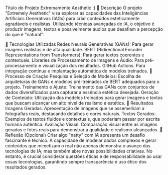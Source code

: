 Título do Projeto Extremamente Aesthetic ;)
📒 Descrição
O projeto "Extremely Aesthetic" visa explorar as capacidades das Inteligências Artificiais Generativas (IAGs) para criar conteúdos esteticamente agradáveis e realistas. Utilizando técnicas avançadas de IA, o objetivo é produzir imagens, textos e possivelmente áudios que desafiam a percepção do que é "natural".

🤖 Tecnologias Utilizadas
Redes Neurais Generativas (GANs): Para gerar imagens realistas e de alta qualidade.
BERT (Bidirectional Encoder Representations from Transformers): Para gerar textos coerentes e contextuais.
Libraries de Processamento de Imagens e Áudio: Para pré-processamento e visualização dos resultados.
GitHub Actions: Para integração contínua e implantação automática de modelos treinados.
🧐 Processo de Criação
Pesquisa e Seleção de Modelos: Escolha de arquiteturas de GANs e modelos pré-treinados de BERT adequados para o projeto.
Treinamento e Ajuste: Treinamento das GANs com conjuntos de dados diversificados para capturar a essência estética desejada.
Geração de Conteúdo: Utilização dos modelos treinados para gerar imagens e textos que buscam alcançar um alto nível de realismo e estética.
🚀 Resultados
Imagens Geradas: Apresentação de imagens que se assemelham a fotografias reais, destacando detalhes e cores naturais.
Textos Gerados: Exemplos de textos fluídos e contextuais, que poderiam passar por escrita humana autêntica.
Avaliação Visual: Comparação visual entre as imagens geradas e fotos reais para demonstrar a qualidade e realismo alcançados.
💭 Reflexão (Opcional)
Criar algo "natty" com IA apresenta um desafio fascinante e técnico. A capacidade de modelar dados complexos e gerar conteúdos que mimetizam o real não apenas demonstra o avanço das tecnologias de IA, mas também abre novas possibilidades criativas. No entanto, é crucial considerar questões éticas e de responsabilidade ao usar essas tecnologias, garantindo sempre transparência e uso ético dos resultados gerados.
